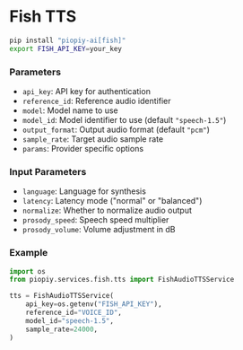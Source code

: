# Fish TTS

```bash
pip install "piopiy-ai[fish]"
export FISH_API_KEY=your_key
```

### Parameters

- `api_key`: API key for authentication
- `reference_id`: Reference audio identifier
- `model`: Model name to use
- `model_id`: Model identifier to use (default `"speech-1.5"`)
- `output_format`: Output audio format (default `"pcm"`)
- `sample_rate`: Target audio sample rate
- `params`: Provider specific options


### Input Parameters

- `language`: Language for synthesis
- `latency`: Latency mode ("normal" or "balanced")
- `normalize`: Whether to normalize audio output
- `prosody_speed`: Speech speed multiplier
- `prosody_volume`: Volume adjustment in dB


### Example

```python
import os
from piopiy.services.fish.tts import FishAudioTTSService

tts = FishAudioTTSService(
    api_key=os.getenv("FISH_API_KEY"),
    reference_id="VOICE_ID",
    model_id="speech-1.5",
    sample_rate=24000,
)
```
